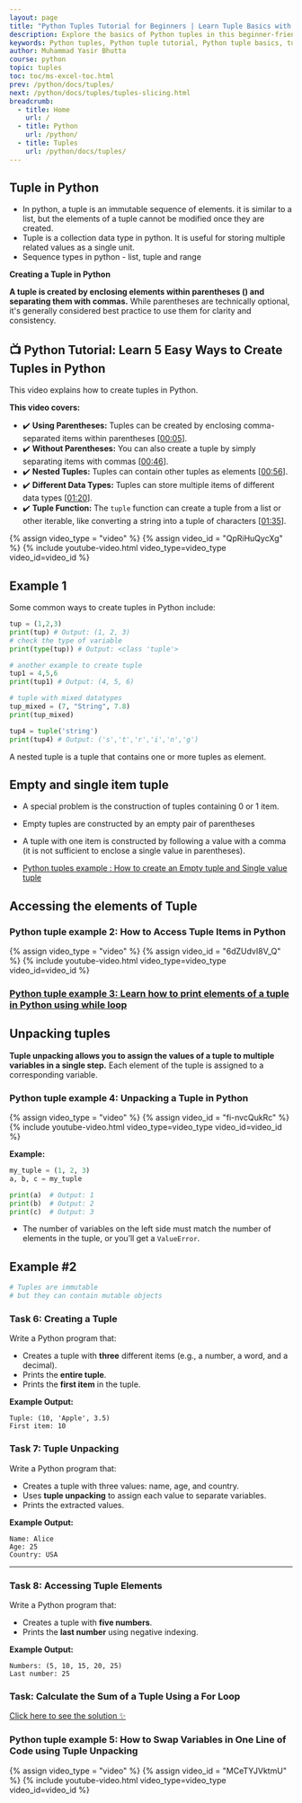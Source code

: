 ```yaml
---
layout: page
title: "Python Tuples Tutorial for Beginners | Learn Tuple Basics with Examples"
description: Explore the basics of Python tuples in this beginner-friendly tutorial. Learn tuple creation, properties, and usage with clear examples to enhance your Python skills.
keywords: Python tuples, Python tuple tutorial, Python tuple basics, tuples in Python, learn Python tuples, tuple examples Python, Python data structures, Python tutorial for beginners, immutable data types Python, how to use tuples in Python
author: Muhammad Yasir Bhutta
course: python
topic: tuples
toc: toc/ms-excel-toc.html
prev: /python/docs/tuples/
next: /python/docs/tuples/tuples-slicing.html
breadcrumb:
  - title: Home
    url: /
  - title: Python
    url: /python/
  - title: Tuples
    url: /python/docs/tuples/
---
```


## Tuple in Python

- In python, a tuple is an immutable sequence of elements. it is similar to a list, but the elements of a tuple cannot be modified once they are created.
- Tuple is a collection data type in python. It is useful for storing multiple related values as a single unit.
- Sequence types in python - list, tuple and range

**Creating a Tuple in Python**

**A tuple is created by enclosing elements within parentheses () and separating them with commas.** While parentheses are technically optional, it's generally considered best practice to use them for clarity and consistency.

## **📺 Python Tutorial: Learn 5 Easy Ways to Create Tuples in Python**  
This video explains how to create tuples in Python.

**This video covers:**  
* ✔️ **Using Parentheses:** Tuples can be created by enclosing comma-separated items within parentheses \[[00:05](http://www.youtube.com/watch?v=QpRiHuQycXg&t=5)\].
* ✔️ **Without Parentheses:** You can also create a tuple by simply separating items with commas \[[00:46](http://www.youtube.com/watch?v=QpRiHuQycXg&t=46)\].
* ✔️ **Nested Tuples:** Tuples can contain other tuples as elements \[[00:56](http://www.youtube.com/watch?v=QpRiHuQycXg&t=56)\].
* ✔️ **Different Data Types:** Tuples can store multiple items of different data types \[[01:20](http://www.youtube.com/watch?v=QpRiHuQycXg&t=80)\].
* ✔️ **Tuple Function:** The `tuple` function can create a tuple from a list or other iterable, like converting a string into a tuple of characters \[[01:35](http://www.youtube.com/watch?v=QpRiHuQycXg&t=95)\].

{% assign video_type = "video" %}
{% assign video_id = "QpRiHuQycXg" %}
{% include youtube-video.html video_type=video_type video_id=video_id %}

## Example 1

Some common ways to create tuples in Python include:

```python
tup = (1,2,3)
print(tup) # Output: (1, 2, 3)
# check the type of variable
print(type(tup)) # Output: <class 'tuple'>

# another example to create tuple
tup1 = 4,5,6
print(tup1) # Output: (4, 5, 6)

# tuple with mixed datatypes
tup_mixed = (7, "String", 7.8)
print(tup_mixed)

tup4 = tuple('string')
print(tup4) # Output: ('s','t','r','i','n','g')

```

A nested tuple is a tuple that contains one or more tuples as element.

## Empty and single item tuple

- A special problem is the construction of tuples containing 0 or 1 item.
- Empty tuples are constructed by an empty pair of parentheses
- A tuple with one item is constructed by following a value with a comma (it is not sufficient to enclose a single value in parentheses).

- [Python tuples example : How to create an Empty tuple and Single value tuple](../../videos/tuples-empty-single-value.md)

## Accessing the elements of Tuple

### Python tuple example 2: How to Access Tuple Items in Python

{% assign video_type = "video" %}
{% assign video_id = "6dZUdvI8V_Q" %}
{% include youtube-video.html video_type=video_type video_id=video_id %}

### [Python tuple example 3: Learn how to print elements of a tuple in Python using while loop](../../videos/tuples-elements-using-while.md)

## Unpacking tuples

**Tuple unpacking allows you to assign the values of a tuple to multiple variables in a single step.** Each element of the tuple is assigned to a corresponding variable.

### Python tuple example 4: Unpacking a Tuple in Python

{% assign video_type = "video" %}
{% assign video_id = "fi-nvcQukRc" %}
{% include youtube-video.html video_type=video_type video_id=video_id %}

<!-- - [Example #1: Unpacking a Tuple in Python](https://www.youtube.com/watch?v=fi-nvcQukRc&list=PLKYRx0Ibk7Vi-CC7ik98qT0VKK0F7ikja&index=105) -->

**Example:**

```python
my_tuple = (1, 2, 3)
a, b, c = my_tuple

print(a)  # Output: 1
print(b)  # Output: 2
print(c)  # Output: 3
```

- The number of variables on the left side must match the number of elements in the tuple, or you’ll get a `ValueError`.
  
## Example #2

```python
# Tuples are immutable
# but they can contain mutable objects
```

### **Task 6: Creating a Tuple**  
Write a Python program that:  
- Creates a tuple with **three** different items (e.g., a number, a word, and a decimal).  
- Prints the **entire tuple**.  
- Prints the **first item** in the tuple.  

**Example Output:**  
```
Tuple: (10, 'Apple', 3.5)
First item: 10
```

### **Task 7: Tuple Unpacking**  
Write a Python program that:  
- Creates a tuple with three values: name, age, and country.  
- Uses **tuple unpacking** to assign each value to separate variables.  
- Prints the extracted values.  

**Example Output:**  
```
Name: Alice
Age: 25
Country: USA
```

---

### **Task 8: Accessing Tuple Elements**  
Write a Python program that:  
- Creates a tuple with **five numbers**.  
- Prints the **last number** using negative indexing.  

**Example Output:**  
```
Numbers: (5, 10, 15, 20, 25)
Last number: 25
```
### Task: Calculate the Sum of a Tuple Using a For Loop

[Click here to see the solution ✨](https://www.youtube.com/watch?v=PFNJl8i4y1c&list=PLKYRx0Ibk7Vi-CC7ik98qT0VKK0F7ikja&index=33)

### Python tuple example 5: How to Swap Variables in One Line of Code using Tuple Unpacking

{% assign video_type = "video" %}
{% assign video_id = "MCeTYJVktmU" %}
{% include youtube-video.html video_type=video_type video_id=video_id %}

<!-- - [Example #2: How to Swap Variables in One Line of Code using Tuple Unpacking](https://www.youtube.com/watch?v=MCeTYJVktmU&list=PLKYRx0Ibk7Vi-CC7ik98qT0VKK0F7ikja&index=45) -->